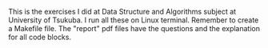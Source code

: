 This is the exercises I did at Data Structure and Algorithms subject at University of Tsukuba.
I run all these on Linux terminal. Remember to create a Makefile file.
The "report" pdf files have the questions and the explanation for all code blocks.
